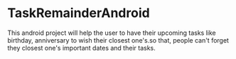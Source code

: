 # TaskRemainderAndroid
This android project will help the user to have their upcoming tasks like birthday, anniversary to wish their closest one's.so that, people can't forget they closest one's important dates and their tasks.
